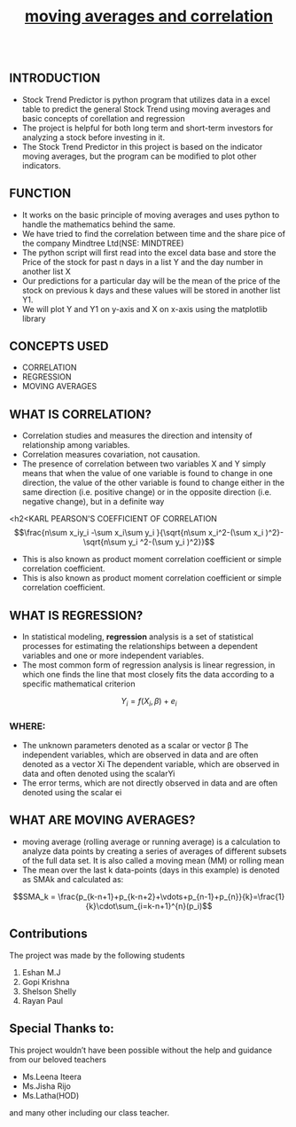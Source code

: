 <h1 align="center"><u>moving averages and correlation</u></h1>
<br>
<br>
<h2>INTRODUCTION</h2>
<ul>
<li>Stock Trend Predictor is python program that utilizes data in a excel table to predict the general Stock Trend using moving averages and basic concepts of corellation and regression
<li>The project is helpful for both long term and short-term investors for analyzing a stock before investing in it.
<li>The Stock Trend Predictor in this project is based on the indicator moving averages, but the program can be modified to plot other indicators.
</ul>

<h2>FUNCTION</h2>
<ul>
<li>It works on the basic principle of moving averages and uses python to handle the mathematics behind the same.
<li>We have tried to find the correlation between time and the share pice of the company Mindtree Ltd(NSE: MINDTREE)
<li>The python script will first read into the excel data base and store the Price of the stock for past n days in a list Y and the day number in another list X
<li>Our predictions for a particular day will be the mean of the price of the stock on previous k days and these values will be stored in another list Y1.
<li>We will plot Y and Y1 on y-axis and X on x-axis using the matplotlib library
</ul>

<h2>CONCEPTS USED</h2>
<ul>
<li>CORRELATION
<li>REGRESSION
<li>MOVING AVERAGES
</ul>

<h2>WHAT IS CORRELATION?</h2>
<ul>
<li>Correlation studies and measures the direction and intensity of relationship among variables.
<li>Correlation measures covariation, not causation.
<li>The presence of correlation between two variables X and Y simply means that when the value of one
variable is found to change in one direction, the value of the other variable is found to change either
in the same direction (i.e. positive change) or in the opposite direction (i.e. negative change), but in a
definite way
</ul>

<h2<KARL PEARSON'S COEFFICIENT OF CORRELATION</h2>
$$\frac{n\sum x_iy_i -\sum x_i\sum y_i }{\sqrt{n\sum x_i^2-(\sum x_i )^2}-\sqrt{n\sum y_i ^2-(\sum y_i )^2}}$$
<ul>
<li>This is also known as product
moment correlation coefficient
or simple correlation
coefficient.
<li>This is also known as product
moment correlation coefficient
or simple correlation
coefficient.
</ul>

<h2>WHAT IS REGRESSION?</h2>
<ul>
<li>In statistical modeling, <b>regression</b> analysis is a set of statistical processes for estimating the
relationships between a dependent variables and one or more independent variables.
<li>The most common form of regression analysis is linear regression, in which one finds the
line that most closely fits the data according to a specific mathematical criterion
</ul>

$$Y_i = f(X_i,\beta)+e_i$$

<h3>WHERE:</h3>
<ul>
<li>The unknown parameters denoted as
a scalar or vector β
The independent variables, which are observed
in data and are often denoted as a vector Xi
The dependent variable, which are observed in
data and often denoted using the scalarYi
<li>The error terms, which are not directly
observed in data and are often denoted using
the scalar ei
</ul>

<h2>WHAT ARE MOVING AVERAGES?</h2>
<ul>
<li>moving average (rolling average or running average) is a calculation to analyze data points by
creating a series of averages of different subsets of the full data set. It is also called a moving
mean (MM) or rolling mean
<li>The mean over the last k data-points (days in this example) is denoted as SMAk and
calculated as:
</ul>

$$SMA_k = \frac{p_{k-n+1}+p_{k-n+2}+\vdots+p_{n-1}+p_{n}}{k}=\frac{1}{k}\cdot\sum_{i=k-n+1}^{n}(p_i)$$

<h2>Contributions</h2>
The project was made by the following students</b>
<ol>
<li>Eshan M.J
<li>Gopi Krishna
<li>Shelson Shelly
<li>Rayan Paul
</ol>
 
 <h2>Special Thanks to:</h2>
 This project wouldn’t have been possible
without the help and guidance from our
beloved teachers 
 <ul>
 <li>Ms.Leena Iteera
 <li>Ms.Jisha Rijo 
  <li>Ms.Latha(HOD)
 </ul>
 and many other including our class teacher.


